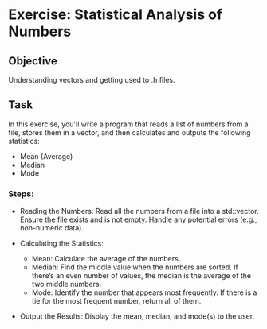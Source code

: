 # Exercise: Statistical Analysis of Numbers

## Objective
Understanding vectors and getting used to .h files.

## Task
In this exercise, you'll write a program that reads a list of numbers from a file, stores them in a vector, and then calculates and outputs the following statistics:

- Mean (Average)
- Median
- Mode

### Steps:

- Reading the Numbers: 
Read all the numbers from a file into a std::vector<int>.
Ensure the file exists and is not empty.
Handle any potential errors (e.g., non-numeric data).

- Calculating the Statistics:
  - Mean: Calculate the average of the numbers.
  - Median: Find the middle value when the numbers are sorted. If there’s an even number of values, the median is the average of the two middle numbers.
  - Mode: Identify the number that appears most frequently. If there is a tie for the most frequent number, return all of them.
- Output the Results:
Display the mean, median, and mode(s) to the user.
